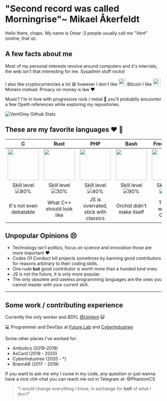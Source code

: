 # "Second record was called Morningrise"~ Mikael Åkerfeldt 

Hello there, chaps. My name is Omar :3 people usually call me "Vent" (online, that is). 

## A few facts about me

Most of my personal interests revolve around computers and it's internals, the web isn't that interesting for me. Sysadmin stuff rocks!

I also like cryptocurrencies a lot :smile: however I don't like <img width="24px" src="https://en.bitcoin.it/w/images/en/2/29/BC_Logo_.png"> Bitcoin  I like <img width="24px" src="https://cdn.iconscout.com/icon/free/png-256/monero-441944.png"> Monero instead. Privacy on money is law :heart:

Music? I'm in love with progressive rock / metal :metal: you'll probablly encounter a few Opeth references while exploring my repositories.
  
![VentGrey Github Stats](https://github-readme-stats.vercel.app/api?username=ventgrey&show_icons=true&title_color=fff&icon_color=5C6BC0&text_color=8590CC&bg_color=151515)

## These are my favorite languages :heart: :rocket:

|              C             |            Rust            |             PHP            |            Bash            |           Free Pascal           |             Go             |
|:--------------------------:|:--------------------------:|:--------------------------:|:--------------------------:|:--------------------------:|:--------------------------:|
| <img src="https://upload.wikimedia.org/wikipedia/commons/thumb/3/35/The_C_Programming_Language_logo.svg/1200px-The_C_Programming_Language_logo.svg.png" width="100px"> | <img src="https://upload.wikimedia.org/wikipedia/commons/thumb/d/d5/Rust_programming_language_black_logo.svg/1200px-Rust_programming_language_black_logo.svg.png" width="100px"> | <img src="https://upload.wikimedia.org/wikipedia/commons/thumb/2/27/PHP-logo.svg/1024px-PHP-logo.svg.png" width="100px"> | <img src="https://upload.wikimedia.org/wikipedia/commons/thumb/4/4b/Bash_Logo_Colored.svg/1200px-Bash_Logo_Colored.svg.png" width="100px"> | <img src="https://wiki.freepascal.org/images/f/fd/Lazarus-icons-lpr-proposal-bpsoftware.png" width="100px"> | <img src="https://seeklogo.com/images/G/go-logo-046185B647-seeklogo.com.png" width="100px"> |
|Skill level ![80%](https://progress-bar.dev/80)|Skill level ![30%](https://progress-bar.dev/30)|Skill level ![40%](https://progress-bar.dev/40)|Skill level ![90%](https://progress-bar.dev/90)|Skill level ![25%](https://progress-bar.dev/25)|Skill level ![10%](https://progress-bar.dev/10)|
| It's not even debatable |  What C++ should look like  |  JS is overrated, stick with classics  |  Orchid didn't make itself  |  The old working Golang  |  The new working Pascal  |



## Unpopular Opinions :persevere:

* Technology isn't politics, focus on science and innovation those are more important :heart:
* Codes Of Conduct kill projects sometimes by banning good contributors for reasons arbitrary to their coding skills.
* One rude **but** good contributor is worth more than a hunded kind ones.
* JS is not the future, it is only more popular.
* The only obsolete and useless programming languages are the ones you cannot master with your current skill.
---



## Some work / contributing experience

Currently the only worker and _BDFL_ [@UpVent](https://github.com/UpVent) :smiley_cat:

:computer: Programmer and DevOps at [Future Lab](https://github.com/futurelabmx) and [CyberIndustree](https://github.com/ascorpmx)

Some other places I've worked for:

* Ambotics (2019-2019)
* AsCard (2018 - 2020)
* CyberIndustree (2020 - *)
* BrannAR (2017 - 2019)


If you want to ask me why I curse in my code, any question or just wanna have a nice chit-chat you can reach me out in Telegram at: @PhantomCS



> "I would change everything I know, in exchange for **half** of what I don't"
